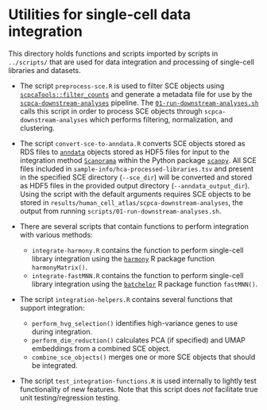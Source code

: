 # Utilities for single-cell data integration

This directory holds functions and scripts imported by scripts in `../scripts/` that are used for data integration and processing of single-cell libraries and datasets.


- The script `preprocess-sce.R` is used to filter SCE objects using [`scpcaTools::filter_counts`](https://github.com/AlexsLemonade/scpcaTools/blob/main/R/filter_counts.R) and generate a metadata file for use by the [`scpca-downstream-analyses`](https://github.com/AlexsLemonade/scpca-downstream-analyses/) pipeline. 
The [`01-run-downstream-analyses.sh`](../01-run-downstream-analyses.sh) calls this script in order to process SCE objects through `scpca-downstream-analyses` which performs filtering, normalization, and clustering.
- The script `convert-sce-to-anndata.R` converts SCE objects stored as RDS files to [`anndata`](https://anndata.readthedocs.io/en/latest/) objects stored as HDF5 files for input to the integration method [`Scanorama`](https://github.com/brianhie/scanorama) within the Python package [`scanpy`](https://github.com/scverse/scanpy).
All SCE files included in `sample-info/hca-processed-libraries.tsv` and present in the specified SCE directory (`--sce_dir`) will be converted and stored as HDF5 files in the provided output directory (`--anndata_output_dir`). 
Using the script with the default arguments requires SCE objects to be stored in `results/human_cell_atlas/scpca-downstream-analyses`, the output from running `scripts/01-run-downstream-analyses.sh`. 


- There are several scripts that contain functions to perform integration with various methods:
    - `integrate-harmony.R` contains the function to perform single-cell library integration using the [`harmony`](https://github.com/immunogenomics/harmony) R package function `harmonyMatrix()`.
    - `integrate-fastMNN.R` contains the function to perform single-cell library integration using the [`batchelor`](https://bioconductor.org/packages/devel/bioc/html/batchelor.html) R package function `fastMNN()`.

- The script `integration-helpers.R` contains several functions that support integration:
    - `perform_hvg_selection()` identifies high-variance genes to use during integration.
    - `perform_dim_reduction()` calculates PCA (if specified) and UMAP embeddings from a combined SCE object.
    - `combine_sce_objects()` merges one or more SCE objects that should be integrated.

- The script `test_integration-functions.R` is used internally to lightly test functionality of new features. 
Note that this script does _not_ facilitate true unit testing/regression testing. 

